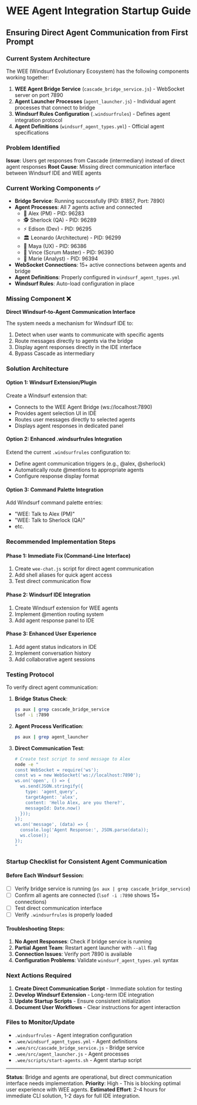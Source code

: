 # WEE Agent Integration Startup Guide
## Ensuring Direct Agent Communication from First Prompt

### Current System Architecture

The WEE (Windsurf Evolutionary Ecosystem) has the following components working together:

1. **WEE Agent Bridge Service** (`cascade_bridge_service.js`) - WebSocket server on port 7890
2. **Agent Launcher Processes** (`agent_launcher.js`) - Individual agent processes that connect to bridge
3. **Windsurf Rules Configuration** (`.windsurfrules`) - Defines agent integration protocol
4. **Agent Definitions** (`windsurf_agent_types.yml`) - Official agent specifications

### Problem Identified

**Issue**: Users get responses from Cascade (intermediary) instead of direct agent responses
**Root Cause**: Missing direct communication interface between Windsurf IDE and WEE agents

### Current Working Components ✅

- **Bridge Service**: Running successfully (PID: 81857, Port: 7890)
- **Agent Processes**: All 7 agents active and connected
  - 👑 Alex (PM) - PID: 96283
  - 🕵️ Sherlock (QA) - PID: 96289  
  - ⚡ Edison (Dev) - PID: 96295
  - 🏛️ Leonardo (Architecture) - PID: 96299
  - 🎨 Maya (UX) - PID: 96386
  - 🏈 Vince (Scrum Master) - PID: 96390
  - 🔬 Marie (Analyst) - PID: 96394
- **WebSocket Connections**: 15+ active connections between agents and bridge
- **Agent Definitions**: Properly configured in `windsurf_agent_types.yml`
- **Windsurf Rules**: Auto-load configuration in place

### Missing Component ❌

**Direct Windsurf-to-Agent Communication Interface**

The system needs a mechanism for Windsurf IDE to:
1. Detect when user wants to communicate with specific agents
2. Route messages directly to agents via the bridge
3. Display agent responses directly in the IDE interface
4. Bypass Cascade as intermediary

### Solution Architecture

#### Option 1: Windsurf Extension/Plugin
Create a Windsurf extension that:
- Connects to the WEE Agent Bridge (ws://localhost:7890)
- Provides agent selection UI in IDE
- Routes user messages directly to selected agents
- Displays agent responses in dedicated panel

#### Option 2: Enhanced .windsurfrules Integration
Extend the current `.windsurfrules` configuration to:
- Define agent communication triggers (e.g., @alex, @sherlock)
- Automatically route @mentions to appropriate agents
- Configure response display format

#### Option 3: Command Palette Integration
Add Windsurf command palette entries:
- "WEE: Talk to Alex (PM)"
- "WEE: Talk to Sherlock (QA)"
- etc.

### Recommended Implementation Steps

#### Phase 1: Immediate Fix (Command-Line Interface)
1. Create `wee-chat.js` script for direct agent communication
2. Add shell aliases for quick agent access
3. Test direct communication flow

#### Phase 2: Windsurf IDE Integration
1. Create Windsurf extension for WEE agents
2. Implement @mention routing system
3. Add agent response panel to IDE

#### Phase 3: Enhanced User Experience
1. Add agent status indicators in IDE
2. Implement conversation history
3. Add collaborative agent sessions

### Testing Protocol

To verify direct agent communication:

1. **Bridge Status Check**:
   ```bash
   ps aux | grep cascade_bridge_service
   lsof -i :7890
   ```

2. **Agent Process Verification**:
   ```bash
   ps aux | grep agent_launcher
   ```

3. **Direct Communication Test**:
   ```bash
   # Create test script to send message to Alex
   node -e "
   const WebSocket = require('ws');
   const ws = new WebSocket('ws://localhost:7890');
   ws.on('open', () => {
     ws.send(JSON.stringify({
       type: 'agent_query',
       targetAgent: 'alex',
       content: 'Hello Alex, are you there?',
       messageId: Date.now()
     }));
   });
   ws.on('message', (data) => {
     console.log('Agent Response:', JSON.parse(data));
     ws.close();
   });
   "
   ```

### Startup Checklist for Consistent Agent Communication

#### Before Each Windsurf Session:
- [ ] Verify bridge service is running (`ps aux | grep cascade_bridge_service`)
- [ ] Confirm all agents are connected (`lsof -i :7890` shows 15+ connections)
- [ ] Test direct communication interface
- [ ] Verify `.windsurfrules` is properly loaded

#### Troubleshooting Steps:
1. **No Agent Responses**: Check if bridge service is running
2. **Partial Agent Team**: Restart agent launcher with `--all` flag
3. **Connection Issues**: Verify port 7890 is available
4. **Configuration Problems**: Validate `windsurf_agent_types.yml` syntax

### Next Actions Required

1. **Create Direct Communication Script** - Immediate solution for testing
2. **Develop Windsurf Extension** - Long-term IDE integration
3. **Update Startup Scripts** - Ensure consistent initialization
4. **Document User Workflows** - Clear instructions for agent interaction

### Files to Monitor/Update

- `.windsurfrules` - Agent integration configuration
- `.wee/windsurf_agent_types.yml` - Agent definitions
- `.wee/src/cascade_bridge_service.js` - Bridge service
- `.wee/src/agent_launcher.js` - Agent processes
- `.wee/scripts/start-agents.sh` - Agent startup script

---

**Status**: Bridge and agents are operational, but direct communication interface needs implementation.
**Priority**: High - This is blocking optimal user experience with WEE agents.
**Estimated Effort**: 2-4 hours for immediate CLI solution, 1-2 days for full IDE integration.
